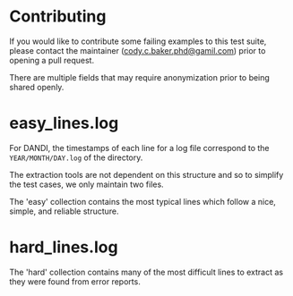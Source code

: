 # Contributing

If you would like to contribute some failing examples to this test suite, please contact the maintainer (cody.c.baker.phd@gamil.com) prior to opening a pull request.

There are multiple fields that may require anonymization prior to being shared openly.



# easy_lines.log

For DANDI, the timestamps of each line for a log file correspond to the `YEAR/MONTH/DAY.log` of the directory.

The extraction tools are not dependent on this structure and so to simplify the test cases, we only maintain two files.

The 'easy' collection contains the most typical lines which follow a nice, simple, and reliable structure.



# hard_lines.log

The 'hard' collection contains many of the most difficult lines to extract as they were found from error reports.
